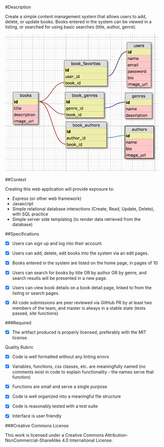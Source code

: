 #Description

Create a simple content management system that allows users to add, delete, or update books. Books entered in the system can be viewed in a listing, or searched for using basic searches (title, author, genre).


![Alt text](./public/images/simple-schema.png)


##Context

Creating this web application will provide exposure to:

- Express (or other web framework)
- Javascript
- Simple relational database interactions (Create, Read, Update, Delete), with SQL practice
- Simple server side templating (to render data retrieved from the database)


##Specifications

- [x] Users can sign up and log into their account.

- [x] Users can add, delete, edit books into the system via an edit pages.

- [x] Books entered in the system are listed on the home page, in pages of 10

- [x] Users can search for books by title OR by author OR by genre, and search results will be presented in a new page.

- [x] Users can view book details on a book detail page, linked to from the listing or search pages.

- [x] All code submissions are peer reviewed via GitHub PR by at least two members of the team, and master is always in a stable state (tests passed, site functions)

###Required

- [x] The artifact produced is properly licensed, preferably with the MIT license.

Quality Rubric

- [x] Code is well formatted without any linting errors

- [x] Variables, functions, css classes, etc. are meaningfully named (no comments exist in code to explain functionality - the names serve that function)

- [x] Functions are small and serve a single purpose

- [x] Code is well organized into a meaningful file structure

- [x] Code is reasonably tested with a test suite

- [x] Interface is user friendly

###Creative Commons License

This work is licensed under a Creative Commons Attribution-NonCommercial-ShareAlike 4.0 International License.
